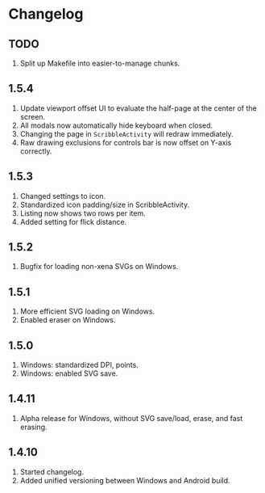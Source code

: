 # Changelog

## TODO

1. Split up Makefile into easier-to-manage chunks.

## 1.5.4

1. Update viewport offset UI to evaluate the half-page at the center of the screen.
2. All modals now automatically hide keyboard when closed.
3. Changing the page in `ScribbleActivity` will redraw immediately.
4. Raw drawing exclusions for controls bar is now offset on Y-axis correctly.

## 1.5.3

1. Changed settings to icon.
2. Standardized icon padding/size in ScribbleActivity.
3. Listing now shows two rows per item.
4. Added setting for flick distance.

## 1.5.2

1. Bugfix for loading non-xena SVGs on Windows.

## 1.5.1

1. More efficient SVG loading on Windows.
2. Enabled eraser on Windows.

## 1.5.0

1. Windows: standardized DPI, points.
2. Windows: enabled SVG save.

## 1.4.11

1. Alpha release for Windows, without SVG save/load, erase, and fast erasing.

## 1.4.10

1. Started changelog.
2. Added unified versioning between Windows and Android build.
